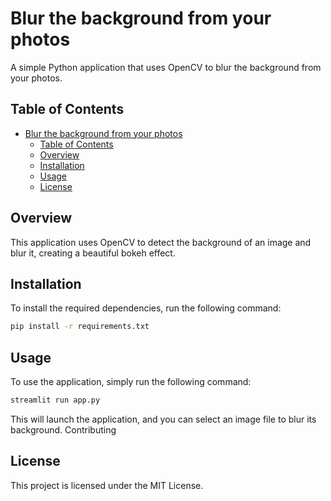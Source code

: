 # Blur the background from your photos


A simple Python application that uses OpenCV to blur the background from your photos.

## Table of Contents


- [Blur the background from your photos](#blur-the-background-from-your-photos)
  - [Table of Contents](#table-of-contents)
  - [Overview](#overview)
  - [Installation](#installation)
  - [Usage](#usage)
  - [License](#license)

## Overview


This application uses OpenCV to detect the background of an image and blur it, creating a beautiful bokeh effect.


## Installation


To install the required dependencies, run the following command:

```bash
pip install -r requirements.txt
```

## Usage


To use the application, simply run the following command:

```bash
streamlit run app.py
```

This will launch the application, and you can select an image file to blur its background.
Contributing


## License


This project is licensed under the MIT License. 
